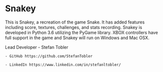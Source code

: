 # Snakey
 

This is Snakey, a recreation of the game Snake. It has added features including score, textures, challenges, and stats recording.
Snakey is developed in Python 3.6 utilizing the PyGame library. XBOX controllers have full support in the game and Snakey will run on
Windows and Mac OSX.

Lead Developer - Stefan Tobler

	- GitHub https://github.com/StefanTobler
	
	- LinkedIn https://www.linkedin.com/in/stefanltobler/
